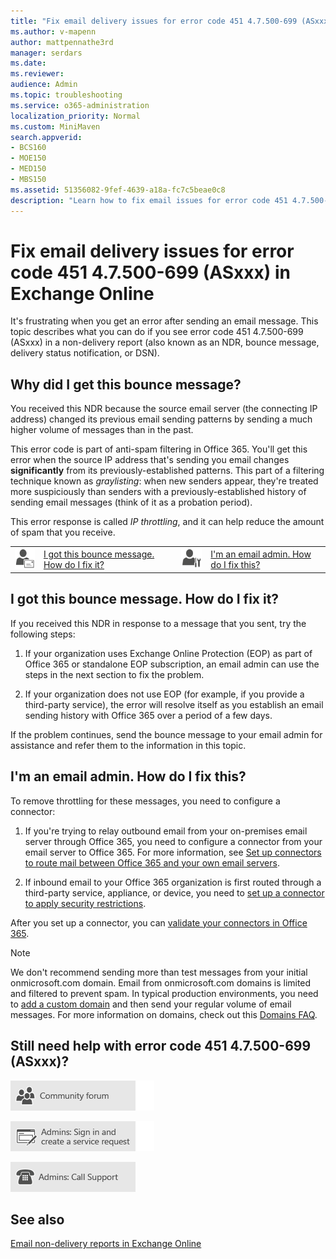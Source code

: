 ```yaml
---
title: "Fix email delivery issues for error code 451 4.7.500-699 (ASxxx) in Exchange Online"
ms.author: v-mapenn
author: mattpennathe3rd
manager: serdars
ms.date:
ms.reviewer: 
audience: Admin
ms.topic: troubleshooting
ms.service: o365-administration
localization_priority: Normal
ms.custom: MiniMaven
search.appverid:
- BCS160
- MOE150
- MED150
- MBS150
ms.assetid: 51356082-9fef-4639-a18a-fc7c5beae0c8
description: "Learn how to fix email issues for error code 451 4.7.500-699 (ASxxx) in Exchange Online (IP throttling)."
---
```


# Fix email delivery issues for error code 451 4.7.500-699 (ASxxx) in Exchange Online

It's frustrating when you get an error after sending an email message. This topic describes what you can do if you see error code 451 4.7.500-699 (ASxxx) in a non-delivery report (also known as an NDR, bounce message, delivery status notification, or DSN).

## Why did I get this bounce message?

You received this NDR because the source email server (the connecting IP address) changed its previous email sending patterns by sending a much higher volume of messages than in the past.

This error code is part of anti-spam filtering in Office 365. You'll get this error when the source IP address that's sending you email changes **significantly** from its previously-established patterns. This part of a filtering technique known as _graylisting_: when new senders appear, they're treated more suspiciously than senders with a previously-established history of sending email messages (think of it as a probation period).

This error response is called _IP throttling_, and it can help reduce the amount of spam that you receive.

|||||
|:-----|:-----|:-----|:-----|
|![Email user icon](../../media/31425afd-41a9-435e-aa85-6886277c369b.png)|[I got this bounce message. How do I fix it?](#i-got-this-bounce-message-how-do-i-fix-it)|![Email admin icon](../../media/3d4c569e-b819-4a29-86b1-4b9619cf2acf.png)|[I'm an email admin. How do I fix this?](#im-an-email-admin-how-do-i-fix-this)|

## I got this bounce message. How do I fix it?

If you received this NDR in response to a message that you sent, try the following steps:

1. If your organization uses Exchange Online Protection (EOP) as part of Office 365 or standalone EOP subscription, an email admin can use the steps in the next section to fix the problem.

2. If your organization does not use EOP (for example, if you provide a third-party service), the error will resolve itself as you establish an email sending history with Office 365 over a period of a few days.

If the problem continues, send the bounce message to your email admin for assistance and refer them to the information in this topic.

## I'm an email admin. How do I fix this?

To remove throttling for these messages, you need to configure a connector:

1. If you're trying to relay outbound email from your on-premises email server through Office 365, you need to configure a connector from your email server to Office 365. For more information, see [Set up connectors to route mail between Office 365 and your own email servers](https://go.microsoft.com/fwlink/p/?LinkId=785273).

2. If inbound email to your Office 365 organization is first routed through a third-party service, appliance, or device, you need to [set up a connector to apply security restrictions](https://go.microsoft.com/fwlink/p/?LinkId=785272).

After you set up a connector, you can [validate your connectors in Office 365](https://go.microsoft.com/fwlink/p/?LinkId=785240).

> [!NOTE]
> We don't recommend sending more than test messages from your initial onmicrosoft.com domain. Email from onmicrosoft.com domains is limited and filtered to prevent spam. In typical production environments, you need to [add a custom domain](https://support.office.com/article/6383f56d-3d09-4dcb-9b41-b5f5a5efd611.aspx) and then send your regular volume of email messages. For more information on domains, check out this [Domains FAQ](https://support.office.com/article/1272bad0-4bd4-4796-8005-67d6fb3afc5a.aspx).

## Still need help with error code 451 4.7.500-699 (ASxxx)?

[![Get help from the Office 365 community forums](../../media/12a746cc-184b-4288-908c-f718ce9c4ba5.png)](https://go.microsoft.com/fwlink/p/?LinkId=518605)

[![Admins: Sign in and create a service request](../../media/10862798-181d-47a5-ae4f-3f8d5a2874d4.png)](https://go.microsoft.com/fwlink/p/?LinkId=519124)

[![Admins: Call Support](../../media/9f262e67-e8c9-4fc0-85c2-b3f4cfbc064e.png)](https://go.microsoft.com/fwlink/p/?LinkID=518322)

## See also

[Email non-delivery reports in Exchange Online](non-delivery-reports-in-exchange-online.md)
